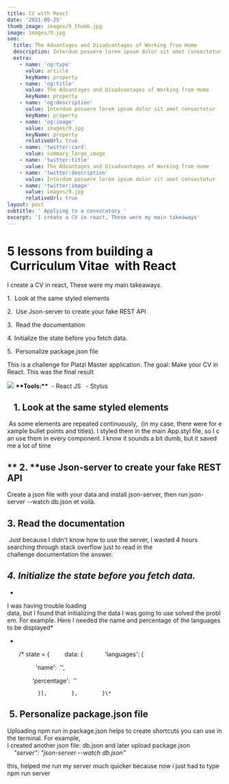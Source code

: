 ```yaml
---
title: CV with React
date: '2021-09-25'
thumb_image: images/9_thumb.jpg
image: images/9.jpg
seo:
  title: The Advantages and Disadvantages of Working from Home
  description: Interdum posuere lorem ipsum dolor sit amet consectetur
  extra:
    - name: 'og:type'
      value: article
      keyName: property
    - name: 'og:title'
      value: The Advantages and Disadvantages of Working from Home
      keyName: property
    - name: 'og:description'
      value: Interdum posuere lorem ipsum dolor sit amet consectetur
      keyName: property
    - name: 'og:image'
      value: images/9.jpg
      keyName: property
      relativeUrl: true
    - name: 'twitter:card'
      value: summary_large_image
    - name: 'twitter:title'
      value: The Advantages and Disadvantages of Working from Home
    - name: 'twitter:description'
      value: Interdum posuere lorem ipsum dolor sit amet consectetur
    - name: 'twitter:image'
      value: images/9.jpg
      relativeUrl: true
layout: post
subtitle: ' Applying to a convocatory '
excerpt: 'I create a CV in react, These were my main takeaways'
---
```

# **5 lessons from building a  Curriculum Vitae  with React**

I create a CV in react, These were my main takeaways.

1.  Look at the same styled elements

2.  Use Json-server to create your fake REST API

3.  Read the documentation

4. Initialize the state before you fetch data.

5.  Personalize package.json file

This is a challenge for Platzi Master application. The goal: Make your CV in React. This was the final result

![](/images/cv-react.png)
**\*\*Tools:\*\***  - React JS   - Stylus

##    1. Look at the same styled elements 

 As some elements are repeated continuously,  (in my case, there were for example bullet points and titles). I styled them in the main App.styl file, so I can use them in every component. I know it sounds a bit dumb, but it saved me a lot of time

## \*\*  **2.** \*\*use Json-server to create your fake REST API

Create a json file with your data and install json-server, then run json-server --watch db.json et voilà.

##

## 3. Read the documentation

 Just because I didn't know how to use the server, I wasted 4 hours searching through stack overflow just to read in the challenge documentation the answer.

## &#xA;*4. Initialize the state before you fetch data.*

*

I was having trouble loading data, but I found that initializing the data I was going to use solved the problem. For example. Here I needed the name and percentage of the languages to be displayed\*

*

       /\* state = {
        data: {
            'languages': {

                 'name':  '', 

               'percentage':  '' 

              }],        },        }\*

##  5. Personalize package.json file

Uploading npm run in package.json helps to create shortcuts you can use in the terminal. For example, I created another json file: db.json and later upload package.json 
    *"server": "json-server --watch db.json"*

this, helped me run my server much quicker because now i just had to type npm run server
